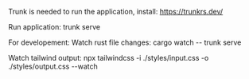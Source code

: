 Trunk is needed to run the application, install: https://trunkrs.dev/

Run application:
trunk serve

For developement:
Watch rust file changes:
cargo watch -- trunk serve

Watch tailwind output:
npx tailwindcss -i ./styles/input.css -o ./styles/output.css --watch
